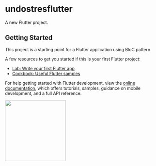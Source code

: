 # undostresflutter

A new Flutter project.

## Getting Started

This project is a starting point for a Flutter application using BloC pattern.

A few resources to get you started if this is your first Flutter project:

- [Lab: Write your first Flutter app](https://docs.flutter.dev/get-started/codelab)
- [Cookbook: Useful Flutter samples](https://docs.flutter.dev/cookbook)

For help getting started with Flutter development, view the
[online documentation](https://docs.flutter.dev/), which offers tutorials,
samples, guidance on mobile development, and a full API reference.


<!-- ![simulator_screenshot_7E53AD26-DAB2-4C08-8BF6-764B5278F367](https://user-images.githubusercontent.com/108815313/188233537-a76403f0-3cad-4bf4-a99d-56b1d008f0cd.png) -->

<img src="https://user-images.githubusercontent.com/108815313/188233537-a76403f0-3cad-4bf4-a99d-56b1d008f0cd.png" width="200">

